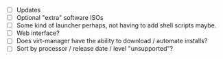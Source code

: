 - [ ] Updates
- [ ] Optional "extra" software ISOs
- [ ] Some kind of launcher perhaps, not having to add shell scripts maybe.
- [ ] Web interface?
- [ ] Does virt-manager have the ability to download / automate installs?
- [ ] Sort by processor / release date / level "unsupported"?